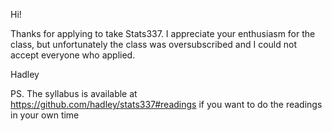 Hi!

Thanks for applying to take Stats337. I appreciate your enthusiasm for the class, but unfortunately the class was oversubscribed and I could not accept everyone who applied. 

Hadley

PS. The syllabus is available at https://github.com/hadley/stats337#readings if you want to do the readings in your own time
